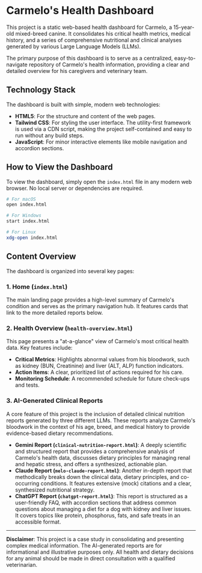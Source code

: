 # Carmelo's Health Dashboard

This project is a static web-based health dashboard for Carmelo, a 15-year-old mixed-breed canine. It consolidates his critical health metrics, medical history, and a series of comprehensive nutritional and clinical analyses generated by various Large Language Models (LLMs).

The primary purpose of this dashboard is to serve as a centralized, easy-to-navigate repository of Carmelo's health information, providing a clear and detailed overview for his caregivers and veterinary team.

## Technology Stack

The dashboard is built with simple, modern web technologies:

*   **HTML5**: For the structure and content of the web pages.
*   **Tailwind CSS**: For styling the user interface. The utility-first framework is used via a CDN script, making the project self-contained and easy to run without any build steps.
*   **JavaScript**: For minor interactive elements like mobile navigation and accordion sections.

## How to View the Dashboard

To view the dashboard, simply open the `index.html` file in any modern web browser. No local server or dependencies are required.

```bash
# For macOS
open index.html

# For Windows
start index.html

# For Linux
xdg-open index.html
```

## Content Overview

The dashboard is organized into several key pages:

### 1. **Home (`index.html`)**

The main landing page provides a high-level summary of Carmelo's condition and serves as the primary navigation hub. It features cards that link to the more detailed reports below.

### 2. **Health Overview (`health-overview.html`)**

This page presents a "at-a-glance" view of Carmelo's most critical health data. Key features include:
*   **Critical Metrics**: Highlights abnormal values from his bloodwork, such as kidney (BUN, Creatinine) and liver (ALT, ALP) function indicators.
*   **Action Items**: A clear, prioritized list of actions required for his care.
*   **Monitoring Schedule**: A recommended schedule for future check-ups and tests.

### 3. **AI-Generated Clinical Reports**

A core feature of this project is the inclusion of detailed clinical nutrition reports generated by three different LLMs. These reports analyze Carmelo's bloodwork in the context of his age, breed, and medical history to provide evidence-based dietary recommendations.

*   **Gemini Report (`clinical-nutrition-report.html`)**: A deeply scientific and structured report that provides a comprehensive analysis of Carmelo's health data, discusses dietary principles for managing renal and hepatic stress, and offers a synthesized, actionable plan.
*   **Claude Report (`melo-claude-report.html`)**: Another in-depth report that methodically breaks down the clinical data, dietary principles, and co-occurring conditions. It features extensive (mock) citations and a clear, synthesized nutritional strategy.
*   **ChatGPT Report (`chatgpt-report.html`)**: This report is structured as a user-friendly FAQ, with accordion sections that address common questions about managing a diet for a dog with kidney and liver issues. It covers topics like protein, phosphorus, fats, and safe treats in an accessible format.

---

**Disclaimer**: This project is a case study in consolidating and presenting complex medical information. The AI-generated reports are for informational and illustrative purposes only. All health and dietary decisions for any animal should be made in direct consultation with a qualified veterinarian.